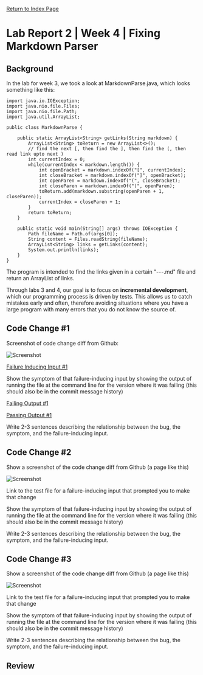 
[Return to Index Page](https://andrewonozuka.github.io/cse15l-lab-reports/index)

# Lab Report 2 | Week 4 | Fixing Markdown Parser

## Background

In the lab for week 3, we took a look at MarkdownParse.java, which looks something like this:

```
import java.io.IOException;
import java.nio.file.Files;
import java.nio.file.Path;
import java.util.ArrayList;

public class MarkdownParse {

    public static ArrayList<String> getLinks(String markdown) {
        ArrayList<String> toReturn = new ArrayList<>();
        // find the next [, then find the ], then find the (, then read link upto next )
        int currentIndex = 0;
        while(currentIndex < markdown.length()) {
            int openBracket = markdown.indexOf("[", currentIndex);
            int closeBracket = markdown.indexOf("]", openBracket);
            int openParen = markdown.indexOf("(", closeBracket);
            int closeParen = markdown.indexOf(")", openParen);
            toReturn.add(markdown.substring(openParen + 1, closeParen));
            currentIndex = closeParen + 1;
        }
        return toReturn;
    }

    public static void main(String[] args) throws IOException {
        Path fileName = Path.of(args[0]);
        String content = Files.readString(fileName);
        ArrayList<String> links = getLinks(content);
	    System.out.println(links);
    }
}
```

The program is intended to find the links given in a certain "---.md" file and return an ArrayList of links.

Through labs 3 and 4, our goal is to focus on **incremental development**, which our programming process is driven by tests. This allows us to catch mistakes early and often, therefore avoiding situations where you have a large program with many errors that you do not know the source of.

## Code Change #1

Screenshot of code change diff from Github:

![Screenshot](https://github.com/andrewonozuka/markdown-parser/blob/main/Screen%20Shot%202022-04-24%20at%2005.22.21.png?raw=true)

[Failure Inducing Input #1](https://github.com/andrewonozuka/markdown-parser/edit/main/test-file.md)


Show the symptom of that failure-inducing input by showing the output of running the file at the command line for the version where it was failing (this should also be in the commit message history)

[Failing Output #1](https://github.com/andrewonozuka/markdown-parser/edit/main/test-file.md)

[Passing Output #1](https://github.com/andrewonozuka/markdown-parser/edit/main/test-file.md)

Write 2-3 sentences describing the relationship between the bug, the symptom, and the failure-inducing input.

## Code Change #2

Show a screenshot of the code change diff from Github (a page like this)

![Screenshot](https://github.com/andrewonozuka/markdown-parser/blob/main/Screen%20Shot%202022-04-24%20at%2005.22.21.png?raw=true)

Link to the test file for a failure-inducing input that prompted you to make that change


Show the symptom of that failure-inducing input by showing the output of running the file at the command line for the version where it was failing (this should also be in the commit message history)


Write 2-3 sentences describing the relationship between the bug, the symptom, and the failure-inducing input.

## Code Change #3

Show a screenshot of the code change diff from Github (a page like this)

![Screenshot](https://github.com/andrewonozuka/markdown-parser/blob/main/Screen%20Shot%202022-04-24%20at%2005.22.21.png?raw=true)

Link to the test file for a failure-inducing input that prompted you to make that change


Show the symptom of that failure-inducing input by showing the output of running the file at the command line for the version where it was failing (this should also be in the commit message history)


Write 2-3 sentences describing the relationship between the bug, the symptom, and the failure-inducing input.

## Review
